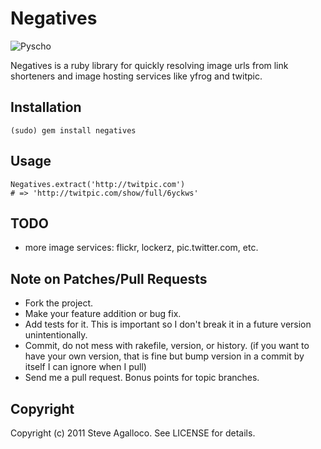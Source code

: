 Negatives
=========

![Pyscho](https://github.com/spagalloco/negatives/raw/master/psycho.png)

Negatives is a ruby library for quickly resolving image urls from link shorteners and image hosting services like yfrog and twitpic.

Installation
------------

    (sudo) gem install negatives

Usage
-----

    Negatives.extract('http://twitpic.com')
    # => 'http://twitpic.com/show/full/6yckws'

TODO
----

* more image services: flickr, lockerz, pic.twitter.com, etc.

Note on Patches/Pull Requests
-----------------------------

* Fork the project.
* Make your feature addition or bug fix.
* Add tests for it. This is important so I don't break it in a
  future version unintentionally.
* Commit, do not mess with rakefile, version, or history.
  (if you want to have your own version, that is fine but bump version in a commit by itself I can ignore when I pull)
* Send me a pull request. Bonus points for topic branches.

Copyright
---------

Copyright (c) 2011 Steve Agalloco. See LICENSE for details.